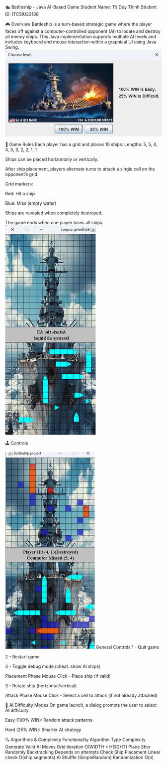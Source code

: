 🛳️ Battleship - Java AI-Based Game
Student Name: Tô Duy Thịnh
Student ID: ITCSIU22138

🎮 Overview
Battleship is a turn-based strategic game where the player faces off against a computer-controlled opponent (AI) to locate and destroy all enemy ships. This Java implementation supports multiple AI levels and includes keyboard and mouse interaction within a graphical UI using Java Swing.
![Alt text](github_img/menu.png)

📜 Game Rules
Each player has a grid and places 10 ships:
Lengths: 5, 5, 4, 4, 3, 3, 2, 2, 1, 1

Ships can be placed horizontally or vertically.

After ship placement, players alternate turns to attack a single cell on the opponent’s grid.

Grid markers:

Red: Hit a ship

Blue: Miss (empty water)

Ships are revealed when completely destroyed.

The game ends when one player loses all ships.
![Alt text](github_img/game.png)


🕹️ Controls


![Alt text](github_img/control.png)
General Controls
1 - Quit game

2 - Restart game

4 - Toggle debug mode (cheat: show AI ships)

Placement Phase
Mouse Click - Place ship (if valid)

3 - Rotate ship (horizontal/vertical)

Attack Phase
Mouse Click - Select a cell to attack (if not already attacked)

🧠 AI Difficulty Modes
On game launch, a dialog prompts the user to select AI difficulty:

Easy (100% WIN): Random attack patterns

Hard (25% WIN): Smarter AI strategy


🔍 Algorithms & Complexity
Functionality	Algorithm Type	Complexity
Generate Valid AI Moves	Grid iteration	O(WIDTH × HEIGHT)
Place Ship Randomly	Backtracking	Depends on attempts
Check Ship Placement	Linear check	O(ship segments)
AI Shuffle (SimpleRandom)	Randomization	O(n)